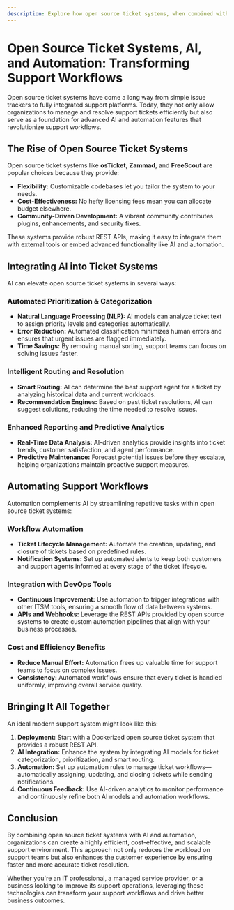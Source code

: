 ```yaml
---
description: Explore how open source ticket systems, when combined with AI and automation, optimize support processes, reduce manual tasks, and boost operational efficiency.
---
```


# Open Source Ticket Systems, AI, and Automation: Transforming Support Workflows


Open source ticket systems have come a long way from simple issue trackers to fully integrated support platforms. Today, they not only allow organizations to manage and resolve support tickets efficiently but also serve as a foundation for advanced AI and automation features that revolutionize support workflows.

## The Rise of Open Source Ticket Systems

Open source ticket systems like **osTicket**, **Zammad**, and **FreeScout** are popular choices because they provide:
- **Flexibility:** Customizable codebases let you tailor the system to your needs.
- **Cost-Effectiveness:** No hefty licensing fees mean you can allocate budget elsewhere.
- **Community-Driven Development:** A vibrant community contributes plugins, enhancements, and security fixes.

These systems provide robust REST APIs, making it easy to integrate them with external tools or embed advanced functionality like AI and automation.

## Integrating AI into Ticket Systems

AI can elevate open source ticket systems in several ways:

### Automated Prioritization & Categorization
- **Natural Language Processing (NLP):** AI models can analyze ticket text to assign priority levels and categories automatically.
- **Error Reduction:** Automated classification minimizes human errors and ensures that urgent issues are flagged immediately.
- **Time Savings:** By removing manual sorting, support teams can focus on solving issues faster.

### Intelligent Routing and Resolution
- **Smart Routing:** AI can determine the best support agent for a ticket by analyzing historical data and current workloads.
- **Recommendation Engines:** Based on past ticket resolutions, AI can suggest solutions, reducing the time needed to resolve issues.

### Enhanced Reporting and Predictive Analytics
- **Real-Time Data Analysis:** AI-driven analytics provide insights into ticket trends, customer satisfaction, and agent performance.
- **Predictive Maintenance:** Forecast potential issues before they escalate, helping organizations maintain proactive support measures.

## Automating Support Workflows

Automation complements AI by streamlining repetitive tasks within open source ticket systems:

### Workflow Automation
- **Ticket Lifecycle Management:** Automate the creation, updating, and closure of tickets based on predefined rules.
- **Notification Systems:** Set up automated alerts to keep both customers and support agents informed at every stage of the ticket lifecycle.

### Integration with DevOps Tools
- **Continuous Improvement:** Use automation to trigger integrations with other ITSM tools, ensuring a smooth flow of data between systems.
- **APIs and Webhooks:** Leverage the REST APIs provided by open source systems to create custom automation pipelines that align with your business processes.

### Cost and Efficiency Benefits
- **Reduce Manual Effort:** Automation frees up valuable time for support teams to focus on complex issues.
- **Consistency:** Automated workflows ensure that every ticket is handled uniformly, improving overall service quality.

## Bringing It All Together

An ideal modern support system might look like this:
1. **Deployment:** Start with a Dockerized open source ticket system that provides a robust REST API.
2. **AI Integration:** Enhance the system by integrating AI models for ticket categorization, prioritization, and smart routing.
3. **Automation:** Set up automation rules to manage ticket workflows—automatically assigning, updating, and closing tickets while sending notifications.
4. **Continuous Feedback:** Use AI-driven analytics to monitor performance and continuously refine both AI models and automation workflows.

## Conclusion

By combining open source ticket systems with AI and automation, organizations can create a highly efficient, cost-effective, and scalable support environment. This approach not only reduces the workload on support teams but also enhances the customer experience by ensuring faster and more accurate ticket resolution.

Whether you're an IT professional, a managed service provider, or a business looking to improve its support operations, leveraging these technologies can transform your support workflows and drive better business outcomes.
